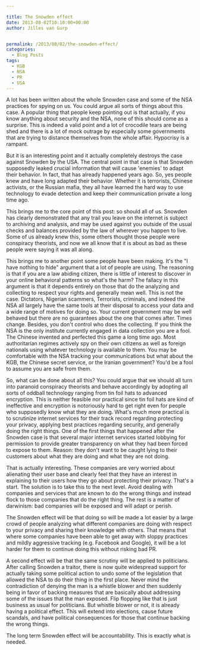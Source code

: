 ```yaml
---

title: The Snowden effect
date: 2013-08-02T10:10:00+00:00
author: Jilles van Gurp


permalink: /2013/08/02/the-snowden-effect/
categories:
  - Blog Posts
tags:
  - KGB
  - NSA
  - PR
  - USA
---
```

A lot has been written about the whole Snowden case and some of the NSA practices for spying on us. You could argue all sorts of things about this case. A popular thing that people keep pointing out is that actually, if you know anything about security and the NSA, none of this should come as a surprise. This is indeed a valid point and a lot of crocodile tears are being shed and there is a lot of mock outrage by especially some governments that are trying to distance themselves from the whole affair. Hypocrisy is a rampant.

But it is an interesting point and it actually completely destroys the case against Snowden by the USA. The central point in that case is that Snowden supposedly leaked crucial information that will cause 'enemies' to adapt their behavior. In fact, that has already happened years ago. So, yes people knew and have long adapted their behavior. Whether it is terrorists, Chinese activists, or the Russian mafia, they all have learned the hard way to use technology to evade detection and keep their communication private a long time ago. 

This brings me to the core point of this post: so should all of us. Snowden has clearly demonstrated that any trail you leave on the internet is subject to archiving and analysis, and may be used against you outside of the usual checks and balances provided by the law of wherever you happen to live. Some of us already knew this, some others thought those people were conspiracy theorists, and now we all know that it is about as bad as these people were saying it was all along.

This brings me to another point some people have been making. It's the "I have nothing to hide" argument that a lot of people are using. The reasoning is that if you are a law abiding citizen, there is little of interest to discover in your online behavioral patterns so what's the harm? The fallacy in this argument is that it depends entirely on those that do the analyzing and collecting to respect your rights and generally mean well. This is not the case. Dictators, Nigerian scammers, Terrorists, criminals, and indeed the NSA all largely have the same tools at their disposal to access your data and a wide range of motives for doing so. Your current government may be well behaved but there are no guarantees about the one that comes after. Times change. Besides, you don't control who does the collecting. If you think the NSA is the only institute currently engaged in data collection you are a fool. The Chinese invented and perfected this game a long time ago. Most authoritarian regimes actively spy on their own citizens as well as foreign nationals using whatever technology is available to them. You may be comfortable with the NSA tracking your communications but what about the KGB, the Chinese secret service, or the Iranian government? You'd be a fool to assume you are safe from them.

So, what can be done about all this? You could argue that we should all turn into paranoid conspiracy theorists and behave accordingly by adopting all sorts of oddball technology ranging from tin   foil hats to advanced encryption. This is neither feasible nor practical since tin foil hats are kind of ineffective and encryption is notoriously hard to get right even for people who supposedly know what they are doing. What's much more practical is to scrutinize internet services for their track record regarding protecting your privacy, applying best practices regarding security, and generally doing the right things. One of the first things that happened after the Snowden case is that several major internet services started lobbying for permission to provide greater transparency on what they had been forced to expose to them. Reason: they don't want to be caught lying to their customers about what they are doing and what they are not doing.

That is actually interesting. These companies are very worried about alienating their user base and clearly feel that they have an interest in explaining to their users how they go about protecting their privacy. That's a start. The solution is to take this to the next level. Avoid dealing with companies and services that are known to do the wrong things and instead flock to those companies that do the right thing. The rest is a matter of darwinism: bad companies will be exposed and will adapt or perish.

The Snowden effect will be that doing so will be made a lot easier by a large crowd of people analyzing what different companies are doing with respect to your privacy and sharing their knowledge with others. That means that where some companies have been able to get away with sloppy practices and mildly aggressive tracking (e.g. Facebook and Google), it will be a lot harder for them to continue doing this without risking bad PR. 

A second effect will be that the same scrutiny will be applied to politicians. After calling Snowden a traitor, there is now quite widespread support for actually taking some political action to undo some of the legislation that allowed the NSA to do their thing in the first place. Never mind the contradiction of denying the man is a whistle blower and then suddenly being in favor of backing measures that are basically about addressing some of the issues that the man exposed. Flip flopping like that is just business as usual for politicians. But whistle blower or not, it is already having a political effect. This will extend into elections, cause future scandals, and have political consequences for those that continue backing the wrong things.

The long term Snowden effect will be accountability. This is exactly what is needed.